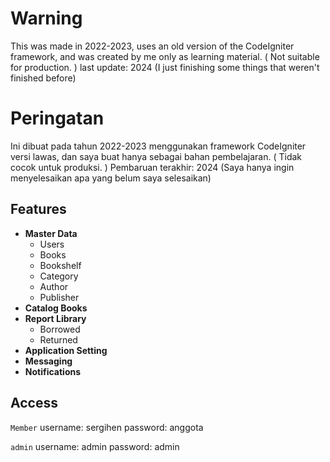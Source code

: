 # Warning

This was made in 2022-2023, uses an old version of the CodeIgniter framework, and was created by me only as learning material. ( Not suitable for production. ) last update: 2024 (I just finishing some things that weren't finished before)

# Peringatan

Ini dibuat pada tahun 2022-2023 menggunakan framework CodeIgniter versi lawas, dan saya buat hanya sebagai bahan pembelajaran. ( Tidak cocok untuk produksi. ) Pembaruan terakhir: 2024 (Saya hanya ingin menyelesaikan apa yang belum saya selesaikan)

## Features

- **Master Data**
  - Users
  - Books
  - Bookshelf
  - Category
  - Author
  - Publisher
- **Catalog Books**
- **Report Library**
  - Borrowed
  - Returned
- **Application Setting**
- **Messaging**
- **Notifications**

## Access

`Member`
username: sergihen
password: anggota

`admin`
username: admin
password: admin
